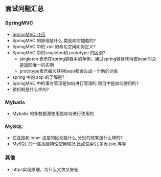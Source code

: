## 面试问题汇总

### SpringMVC

* [SpringMVC 介绍](https://github.com/hello8817/codingThought/blob/master/Java/Spring/SpringMVC.md)
* SpringMVC 的原理是什么,类是如何加载的?
* SpringMVC 中的 xml 的命名空间如何定义?
* SpringMVC 中的singleton和 prototype 的区别?
    * singleton 表示在spring容器中的单例，通过spring容器获得该bean时总是返回唯一的实例
    * prototype表示每次获得bean都会生成一个新的对象
* spring 中的 aop 的了解是?
* SpringMVC 中的事务管理是如何进行管理的,项目中是如何使用的?
* 锁机制是什么样的?

### Mybatis
* Mybatis 的多数据源使用是如何进行使用的

### MySQL
* 左连接和 inner 连接的区别是什么,分别的效果是什么样的?
* MySQL 的一些高级特性使用情况,比如说索引,多表 join,等等

### 其他
* https实现原理，为什么又快又安全
